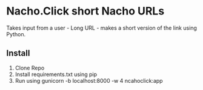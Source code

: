 # Nacho.Click short Nacho URLs

Takes input from a user - Long URL - makes a short version of the link using Python. 

## Install
1. Clone Repo
2. Install requirements.txt using pip
3. Run using gunicorn -b localhost:8000 -w 4 ncahoclick:app

